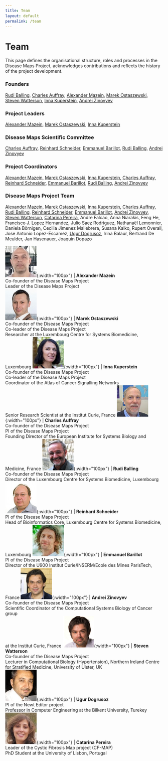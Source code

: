 ```yaml
---
title: Team
layout: default
permalink: /team
---
```


# Team

This page defines the organisational structure, roles and processes in the  Disease Maps Project, acknowledges contributions and reflects the history of the project development.

### Founders

[Rudi Balling](#RudiBalling), [Charles Auffray](#CharlesAuffray), [Alexander Mazein](#AlexanderMazein), [Marek Ostaszewski](#MarekOstaszewski), [Steven Watterson](#StevenWatterson), [Inna Kuperstein](#InnaKuperstein), [Andrei Zinovyev](#AndreiZinovyev)  

### Project Leaders

[Alexander Mazein](#AlexanderMazein), [Marek Ostaszewski](#MarekOstaszewski), [Inna Kuperstein](#InnaKuperstein)  

### Disease Maps Scientific Committee

[Charles Auffray](#CharlesAuffray), [Reinhard Schneider](#ReinhardSchneider), [Emmanuel Barillot](#EmmanuelBarillot), [Rudi Balling](#RudiBalling), [Andrei Zinovyev](#AndreiZinovyev)  

### Project Coordinators

[Alexander Mazein](#AlexanderMazein), [Marek Ostaszewski](#MarekOstaszewski), [Inna Kuperstein](#InnaKuperstein), [Charles Auffray](#CharlesAuffray), [Reinhard Schneider](#ReinhardSchneider), [Emmanuel Barillot](#EmmanuelBarillot), [Rudi Balling](#RudiBalling), [Andrei Zinovyev](#AndreiZinovyev)  

### Disease Maps Project Team

[Alexander Mazein](#AlexanderMazein), [Marek Ostaszewski](#MarekOstaszewski), [Inna Kuperstein](#InnaKuperstein), [Charles Auffray](#CharlesAuffray), [Rudi Balling](#RudiBalling), [Reinhard Schneider](#ReinhardSchneider), [Emmanuel Barillot](#EmmanuelBarillot), [Andrei Zinovyev](#AndreiZinovyev), [Steven Watterson](#StevenWatterson), [Catarina Pereira](#CatarinaPereira), Andre Falcao, Anna Niarakis, Feng He, Francisco J. Lopez Hernandez, Julio Saez Rodriguez, Nathanaël Lemonnier, Daniela Börnigen, Cecilia Jimenez Mallebrera, Susana Kalko, Rupert Overall, Jose Antonio Lopez-Escamez, [Ugur Dogrusoz](#UgurDogrusoz), Irina Balaur, Bertrand De Meulder, Jan Hasenauer, Joaquin Dopazo  

![](/images/team/AlexanderMazein.jpg){:width="100px"} | <a id="AlexanderMazein"><strong>Alexander Mazein</strong></a><br />Co-founder of the Disease Maps Project<br />Leader of the Disease Maps Project  
![](/images/team/MarekOstaszewski.jpg){:width="100px"} | <a id="MarekOstaszewski"><strong>Marek Ostaszewski</strong></a><br />Co-founder of the Disease Maps Project<br />Co-leader of the Disease Maps Project<br />Researcher at the Luxembourg Centre for Systems Biomedicine, Luxembourg
![](/images/team/InnaKuperstein.jpg){:width="100px"} | <a id="InnaKuperstein"><strong>Inna Kuperstein</strong></a><br />Co-founder of the Disease Maps Project<br />Co-leader of the Disease Maps Project<br />Coordinator of the Atlas of Cancer Signalling Networks<br />Senior Research Scientist at the Institut Curie, France
![](/images/team/CharlesAuffray.jpg){:width="100px"} | <a id="CharlesAuffray"><strong>Charles Auffray</strong></a><br />Co-founder of the Disease Maps Project<br />PI of the Disease Maps Project<br />Founding Director of the European Institute for Systems Biology and Medicine, France
![](/images/team/RudiBalling.jpg){:width="100px"} | <a id="RudiBalling"><strong>Rudi Balling</strong></a><br />Co-founder of the Disease Maps Project<br />Director of the Luxembourg Centre for Systems Biomedicine, Luxembourg
![](/images/team/ReinhardSchneider.jpg){:width="100px"} | <a id="ReinhardSchneider"><strong>Reinhard Schneider</strong></a><br />PI of the Disease Maps Project<br />Head of Bioinformatics Core, Luxembourg Centre for Systems Biomedicine, Luxembourg
![](/images/team/EmmanuelBarillot.jpg){:width="100px"} | <a id="EmmanuelBarillot"><strong>Emmanuel Barillot</strong></a><br />PI of the Disease Maps Project<br />Director of the U900 Institut Curie/INSERM/Ecole des Mines ParisTech, France
![](/images/team/AndreiZinovyev.jpg){:width="100px"} | <a id="AndreiZinovyev"><strong>Andrei Zinovyev</strong></a><br />Co-founder of the Disease Maps Project<br />Scientific Coordinator of the Computational Systems Biology of Cancer group<br />at the Institut Curie, France
![](/images/team/StevenWatterson.jpg){:width="100px"} | <a id="StevenWatterson"><strong>Steven Watterson</strong></a><br />Co-founder of the Disease Maps Project<br />Lecturer in Computational Biology (Hypertension), Northern Ireland Centre <br />for Stratified Medicine, University of Ulster, UK  
![](/images/team/UgurDogrusoz.jpg){:width="100px"} | <a id="UgurDogrusoz"><strong>Ugur Dogrusoz</strong></a><br />PI of the Newt Editor project<br />Professor in Computer Engineering at the Bilkent University, Turekey  
![](/images/team/CatarinaPereira.jpg){:width="100px"} | <a id="CatarinaPereira"><strong>Catarina Pereira</strong></a><br />Leader of the Cystic Fibrosis Map project (CF-MAP)<br />PhD Student at the University of Lisbon, Portugal<br />





